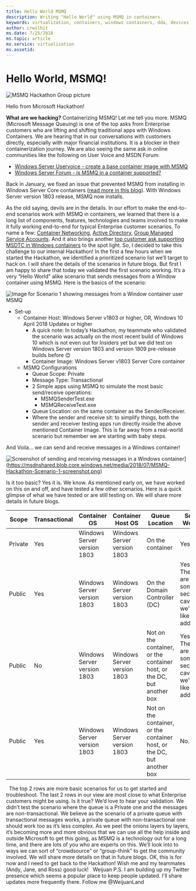 ```yaml
---
title: Hello World MSMQ
description: Writing "Hello World" using MSMQ in containers.
keywords: virtualization, containers, windows containers, dda, devices, blog
author: crwilhit
ms.date: 7/25/2018
ms.topic: article
ms.service: virtualization
ms.assetid: 
---
```


# Hello World, MSMQ!

![MSMQ Hackathon Group picture](https://msdnshared.blob.core.windows.net/media/2018/07/Hackathon-team-photo-2.jpg)

Hello from Microsoft Hackathon!  

**What are we hacking?** Containerizing MSMQ! Let me tell you more.  MSMQ (Microsoft Message Queuing) is one of the top asks from Enterprise customers who are lifting and shifting traditional apps with Windows Containers. We are hearing that in our conversations with customers directly, especially with major financial institutions. It is a blocker in their containerization journey. We are also seeing the same ask in online communities like the following on User Voice and MSDN Forum:

* [Windows Server Uservoice - create a base container image with MSMQ](https://windowsserver.uservoice.com/forums/304624-containers/suggestions/15719031-create-base-container-image-with-msmq-server)
* [Windows Server Forum - is MSMQ in a container supported?](https://social.msdn.microsoft.com/Forums/en-US/bce99a7d-aa60-44fa-a348-450855650810/msmqserver-is-it-supported?forum=windowscontainers)

Back in January, we fixed an issue that prevented MSMQ from installing in Windows Server Core containers ([read more in this blog](https://blogs.technet.microsoft.com/virtualization/2018/01/22/a-smaller-windows-server-core-container-with-better-application-compatibility/)).  With Windows Server version 1803 release, MSMQ now installs.

As the old saying, devils are in the details. In our effort to make the end-to-end scenarios work with MSMQ in containers, we learned that there is a long list of components, features, technologies and teams involved to make it fully working end-to-end for typical Enterprise customer scenarios. To name a few: [Container Networking](/virtualization/windowscontainers/container-networking/architecture), [Active Directory](https://social.technet.microsoft.com/wiki/contents/articles/1026.active-directory-services-overview.aspx), [Group Managed Service Accounts](https://technet.microsoft.com/library/jj128431\(v=ws.11\).aspx). And it also brings another [top customer ask supporting MSDTC in Windows containers](/windowsserver.uservoice.com/forums/304624-containers/suggestions/30982237-support-for-msdtc) to the spot light. So, I decided to take this challenge to our internal Hackathon! In the first a few hours when we started the Hackathon, we identified a prioritized scenario list we’ll target to hack on. I will share the details of the scenarios in future blogs. But first I am happy to share that today we validated the first scenario working. It’s a very “Hello World” alike scenario that sends messages from a Window container using MSMQ. Here is the basics of the scenario: 

![Image for Scenario 1 showing messages from a Window container user MSMQ](https://msdnshared.blob.core.windows.net/media/2018/07/MSMQ-Hackathon-Scenario-1-diagram.png)

* Set-up
  * Container Host: Windows Server v1803 or higher, OR, Windows 10 April 2018 Updates or higher
      * A quick note: In today’s Hackathon, my teammate who validated the scenario was actually on the most recent build of Windows 10 which is not even out for Insiders yet but we did test on Windows Server version 1803 and version 1809 pre-release builds before 😊
    * Container Image: Windows Server v1803 Server Core container
  * MSMQ Configurations
    * Queue Scope: Private 
    * Message Type: Transactional
    * 2 Simple apps using MSMQ to simulate the most basic send/receive operations:
      * MSMQSenderTest.exe
      * MSMQReceiveTest.exe
    * Queue Location: on the same container as the Sender/Receiver.
    * Where the sender and receive sit: to simplify things, both the sender and receiver testing apps run directly inside the above mentioned Container Image. This is far away from a real-world scenario but remember we are starting with baby steps.

And Voila… we can send and receive messages in a Windows container!

![Screenshot of sending and receiving messages in a Windows container](https://msdnshared.blob.core.windows.net/media/2018/07/MSMQ-Hackathon-Scenario-1-screenshot-232x300.png)](https://msdnshared.blob.core.windows.net/media/2018/07/MSMQ-Hackathon-Scenario-1-screenshot.png)

Is it too basic? Yes it is. We know. As mentioned early on, we have worked on this on and off, and have tested a few other scenarios. Here is a quick glimpse of what we have tested or are still testing on. We will share more details in future blogs.

| **Scope** | **Transactional** | **Container OS** | **Container Host OS** | **Queue Location** | **Send Works** | **Receive Works** | 
| --- | --- | --- | --- | --- | --- | --- | 
| Private | Yes | Windows Server version 1803 | Windows Server version 1803 | On the container | Yes. | Yes. | 
| Public | Yes | Windows Server version 1803 | Windows Server version 1803 | On the Domain Controller (DC) | Yes. There are some security caveats we'd like to address. | Haven't tested |
| Public | No | Windows Server version 1803 | Windows Server version 1803 | Not on the container, or the container host, or the DC, but another box | Yes. There are some security caveats we'd like to address. | Haven't tested | 
| Public | Yes | Windows Server version 1803 | Windows Server version 1803 | Not on the container, or the container host, or the DC, but another box | No. | Haven't tested | 

  The top 2 rows are more basic scenarios for us to get started and troubleshoot. The last 2 rows in our view are most close to what Enterprise customers might be using. Is it true? We’d love to hear your validation. We didn’t test the scenario where the queue is a Private one and the messages are non-transactional. We believe as the scenario of a private queue with transactional messages works, a private queue with non-transactional one should work too as it’s less complex. As we peel the onions layers by layers, it’s becoming more and more obvious that we can use all the help inside and outside Microsoft to get this going, as MSMQ is a technology out for a long time, and there are lots of you who are experts on this. We’ll look into to ways we can sort of “crowdsource” or “group-think” to get the community involved. We will share more details on that in future blogs. OK, this is for now and I need to get back to the Hackathon! Wish me and my teammates (Andy, Jane, and Ross) good luck!    Weijuan  P.S. I am building up my Twitter presence which seems a popular place to keep people updated. I'll share updates more frequently there. Follow me @WeijuanLand
